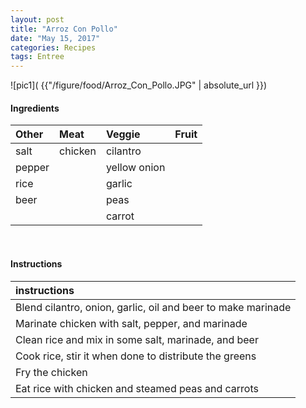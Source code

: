 ```yaml
---
layout: post
title: "Arroz Con Pollo"
date: "May 15, 2017"
categories: Recipes
tags: Entree
---
```




![pic1]( {{"/figure/food/Arroz_Con_Pollo.JPG" | absolute_url }})




#### Ingredients

<table class = "presenttab">
 <thead>
  <tr>
   <th style="text-align:left;"> Other </th>
   <th style="text-align:left;"> Meat </th>
   <th style="text-align:left;"> Veggie </th>
   <th style="text-align:left;"> Fruit </th>
  </tr>
 </thead>
<tbody>
  <tr>
   <td style="text-align:left;"> salt </td>
   <td style="text-align:left;"> chicken </td>
   <td style="text-align:left;"> cilantro </td>
   <td style="text-align:left;">  </td>
  </tr>
  <tr>
   <td style="text-align:left;"> pepper </td>
   <td style="text-align:left;">  </td>
   <td style="text-align:left;"> yellow onion </td>
   <td style="text-align:left;">  </td>
  </tr>
  <tr>
   <td style="text-align:left;"> rice </td>
   <td style="text-align:left;">  </td>
   <td style="text-align:left;"> garlic </td>
   <td style="text-align:left;">  </td>
  </tr>
  <tr>
   <td style="text-align:left;"> beer </td>
   <td style="text-align:left;">  </td>
   <td style="text-align:left;"> peas </td>
   <td style="text-align:left;">  </td>
  </tr>
  <tr>
   <td style="text-align:left;">  </td>
   <td style="text-align:left;">  </td>
   <td style="text-align:left;"> carrot </td>
   <td style="text-align:left;">  </td>
  </tr>
</tbody>
</table>

<br>

#### Instructions

<table class = "presenttabnoh">
 <thead>
  <tr>
   <th style="text-align:left;"> instructions </th>
  </tr>
 </thead>
<tbody>
  <tr>
   <td style="text-align:left;"> Blend cilantro, onion, garlic, oil and beer to make marinade </td>
  </tr>
  <tr>
   <td style="text-align:left;"> Marinate chicken with salt, pepper, and marinade </td>
  </tr>
  <tr>
   <td style="text-align:left;"> Clean rice and mix in some salt, marinade, and beer </td>
  </tr>
  <tr>
   <td style="text-align:left;"> Cook rice, stir it when done to distribute the greens </td>
  </tr>
  <tr>
   <td style="text-align:left;"> Fry the chicken </td>
  </tr>
  <tr>
   <td style="text-align:left;"> Eat rice with chicken and steamed peas and carrots </td>
  </tr>
</tbody>
</table>

